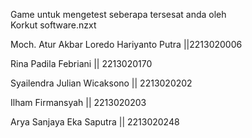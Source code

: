 Game untuk mengetest seberapa tersesat anda oleh  
Korkut software.nzxt

Moch. Atur Akbar Loredo Hariyanto Putra ||2213020006

Rina Padila Febriani || 2213020170

Syailendra Julian Wicaksono || 2213020202

Ilham Firmansyah || 2213020203

Arya Sanjaya Eka Saputra || 2213020248

